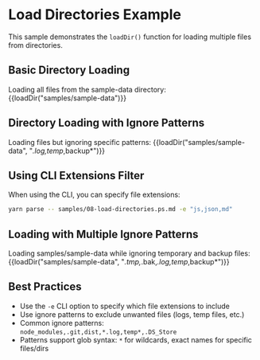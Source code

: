 # Load Directories Example

This sample demonstrates the `loadDir()` function for loading multiple files from directories.

## Basic Directory Loading

Loading all files from the sample-data directory:
{{loadDir("samples/sample-data")}}

## Directory Loading with Ignore Patterns

Loading files but ignoring specific patterns:
{{loadDir("samples/sample-data", "*.log,temp*,backup*")}}

## Using CLI Extensions Filter

When using the CLI, you can specify file extensions:
```bash
yarn parse -- samples/08-load-directories.ps.md -e "js,json,md"
```

## Loading with Multiple Ignore Patterns

Loading samples/sample-data while ignoring temporary and backup files:
{{loadDir("samples/sample-data", "*.tmp,*.bak,*.log,temp*,backup*")}}

## Best Practices

- Use the `-e` CLI option to specify which file extensions to include
- Use ignore patterns to exclude unwanted files (logs, temp files, etc.)
- Common ignore patterns: `node_modules,.git,dist,*.log,temp*,.DS_Store`
- Patterns support glob syntax: `*` for wildcards, exact names for specific files/dirs